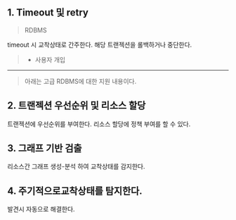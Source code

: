 ## 1. Timeout 및 retry
> RDBMS

timeout 시 교착상태로 간주한다.
해당 트랜젝션을 롤백하거나 중단한다.

> + 사용자 개입

---
> 아래는 고급 RDBMS에 대한 지원 내용이다.
## 2. 트랜젝션 우선순위 및 리소스 할당
트랜젝션에 우선순위를 부여한다.
리소스 할당에 정책 부여를 할 수 있다.

## 3. 그래프 기반 검출
리소스간 그래프 생성-분석 하여 교착상태를 감지한다.

## 4. 주기적으로교착상태를 탐지한다.
발견시 자동으로 해결한다.